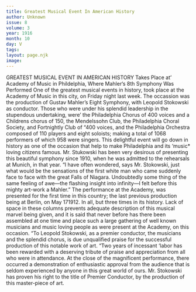 ```yaml
---
title: Greatest Musical Event In American History
author: Unknown
issue: 8
volume: 3
year: 1916
month: 10
day: V
tags:
layout: page.njk
image:
---
```

GREATEST MUSICAL EVENT IN AMERICAN HISTORY    Takes Place at’ Academy of Music in Phildelphia, Where Mahler‘s 8th Symphony Was Performed      One of the greatest musical events in history, took place at the Academy of Music in this city, on Friday night last week. The occassion was the production of Gustav Mahler’s Eight Symphony, with Leopold Stokowski as conductor. Those who were under his splendid leadership in the stupendous undertaking, were’ the Philadelphia Chorus of 400 voices and a Childrens chorus of 150, the Mendelssohn Club, the Philadelphia Choral Society, and Fortnightly Club of “400 voices, and the Philadelphia Orchestra composed of 110 players and eight soloists; making a total of 1068 performers of which 958 were singers. This delightful event will go down in history as one of the occasion that help to make Philadelphia and its ‘music* loving citizens famous. Mr. Stukowski has been very desirous of presenting this beautiful symphony since 1910, when he was admitted to the rehearsals at Munich, in that year. “I have often wondered, says Mr. Stokowski, just what would be the sensations of the first white man who came suddenly face to face with the great Falls of Niagara. Undoubtedly some thing of the same feeling of awe—the flashing insight into infinity—I felt before this mighty art-work a Mahler.”       The performance at the Academy, was presented for the first time in this country; the last previous production being at Berlin, on May 171912. In all, but three times in its history.       Lack of space in these columns prevents adequate description of this musical marvel being given, and it is said that never before has there been assembled at one time and place such a large gathering of well known musicians and music loving people as were present at the Academy, on this occasion.       “To Leopold Stokowski, as a premier conductor, the musicians and the splendid chorus, is due unqualified praise for the successful production of this notable work of art.       “Two years of incessant ‘labor has been rewarded with a deserving tribute of praise and appreciation from all who were in attendance.       At the close of the magnificent performance, there occurred a demonstration of enthusiastic approval from the audience that is seldom experienced by anyone in this great world of ours. Mr. Stokowski has proven his right to the title of Premier Conductor, by the production of this master-piece of art.    




